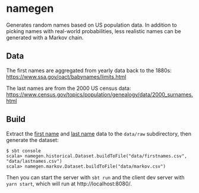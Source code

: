 # namegen

Generates random names based on US population data. In addition to picking names with real-world probabilities, less realistic names can be generated with a Markov chain.

## Data

The first names are aggregated from yearly data back to the 1880s: https://www.ssa.gov/oact/babynames/limits.html

The last names are from the 2000 US census data: https://www.census.gov/topics/population/genealogy/data/2000_surnames.html

## Build

Extract the [first name](https://www.ssa.gov/oact/babynames/names.zip) and [last name](http://www2.census.gov/topics/genealogy/2000surnames/names.zip) data to the `data/raw` subdirectory, then generate the dataset:

```
$ sbt console
scala> namegen.historical.Dataset.buildToFile("data/firstnames.csv", "data/lastnames.csv")
scala> namegen.markov.Dataset.buildToFile("data/markov.csv")
```

Then you can start the server with `sbt run` and the client dev server with `yarn start`, which will run at http://localhost:8080/.
